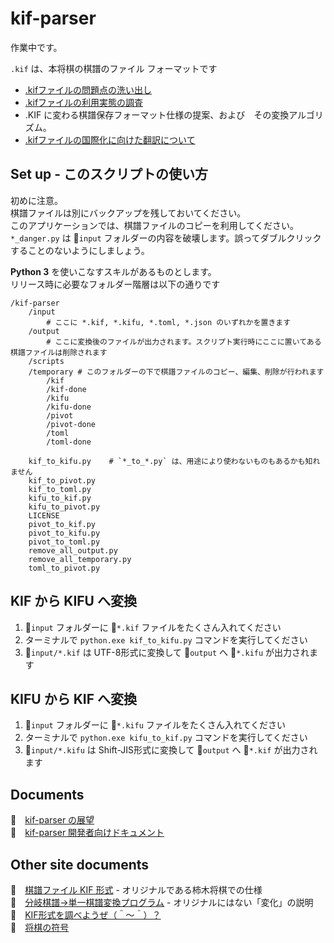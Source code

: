 # kif-parser

作業中です。

`.kif` は、本将棋の棋譜のファイル フォーマットです  

* [.kifファイルの問題点の洗い出し](./docs/research.md)
* [.kifファイルの利用実態の調査](./docs/examples)
* .KIF に変わる棋譜保存フォーマット仕様の提案、および　その変換アルゴリズム。
* [.kifファイルの国際化に向けた翻訳について](./docs/translation.md)

## Set up - このスクリプトの使い方

初めに注意。  
棋譜ファイルは別にバックアップを残しておいてください。  
このアプリケーションでは、棋譜ファイルのコピーを利用してください。  
`*_danger.py` は 📂`input` フォルダーの内容を破壊します。誤ってダブルクリックすることのないようにしましょう。  

**Python 3** を使いこなすスキルがあるものとします。  
リリース時に必要なフォルダー階層は以下の通りです  

```plain
/kif-parser
    /input
        # ここに *.kif, *.kifu, *.toml, *.json のいずれかを置きます
    /output
        # ここに変換後のファイルが出力されます。スクリプト実行時にここに置いてある棋譜ファイルは削除されます
    /scripts
    /temporary # このフォルダーの下で棋譜ファイルのコピー、編集、削除が行われます
        /kif
        /kif-done
        /kifu
        /kifu-done
        /pivot
        /pivot-done
        /toml
        /toml-done

    kif_to_kifu.py    # `*_to_*.py` は、用途により使わないものもあるかも知れません
    kif_to_pivot.py
    kif_to_toml.py
    kifu_to_kif.py
    kifu_to_pivot.py
    LICENSE
    pivot_to_kif.py
    pivot_to_kifu.py
    pivot_to_toml.py
    remove_all_output.py
    remove_all_temporary.py
    toml_to_pivot.py
```

## KIF から KIFU へ変換

1. 📂`input` フォルダーに 📄`*.kif` ファイルをたくさん入れてください
2. ターミナルで `python.exe kif_to_kifu.py` コマンドを実行してください
3. 📄`input/*.kif` は UTF-8形式に変換して 📂`output` へ 📄`*.kifu` が出力されます

## KIFU から KIF へ変換

1. 📂`input` フォルダーに 📄`*.kifu` ファイルをたくさん入れてください
2. ターミナルで `python.exe kifu_to_kif.py` コマンドを実行してください
3. 📄`input/*.kifu` は Shift-JIS形式に変換して 📂`output` へ 📄`*.kif` が出力されます

## Documents

📖　[kif-parser の展望](./docs/vision.md)  
📖　[kif-parser 開発者向けドキュメント](./docs/developer.md)  

## Other site documents

📖　[棋譜ファイル KIF 形式](http://kakinoki.o.oo7.jp/kif_format.html) - オリジナルである柿木将棋での仕様  
📖　[分岐棋譜→単一棋譜変換プログラム](http://www.hakusa.net/computer/free/kifuconv.html) - オリジナルにはない「変化」の説明  
📖　[KIF形式を調べようぜ（＾～＾）？](https://crieit.net/drafts/6150ffc21e0de)  
📖　[将棋の符号](https://crieit.net/drafts/615192ae93d14)  
